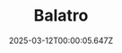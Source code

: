 ---
title: "Balatro"
id: 2379780
date: 2025-03-12T00:00:05.647Z
link: games/steam/recent/balatro
image: http://media.steampowered.com/steamcommunity/public/images/apps/2379780/b6018068070ab0e23561694c11f7950dd6f4c752.jpg
playtime_2weeks: 751
playtime_forever: 7696
playtime_windows_forever: 0
playtime_mac_forever: 192
playtime_linux_forever: 7504
playtime_deck_forever: 7504
---
